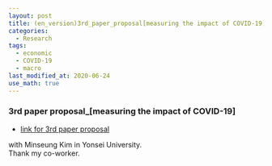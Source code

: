 ```yaml
---
layout: post
title: (en_version)3rd_paper_proposal[measuring the impact of COVID-19]
categories:
  - Research
tags:
  - economic
  - COVID-19
  - macro
last_modified_at: 2020-06-24
use_math: true
---
```


### 3rd paper proposal_[measuring the impact of COVID-19]

* [link for 3rd paper proposal](https://drive.google.com/uc?export=view&id=1_hZpP7B813oj_kE2CaMaZf5H6PeTTkmi)  

with Minseung Kim in Yonsei University.  
Thank my co-worker.